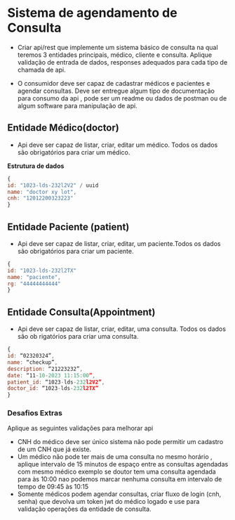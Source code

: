# Sistema de agendamento de Consulta

- Criar api/rest que implemente um sistema básico de consulta na qual teremos 3 entidades principais, médico, cliente e consulta. Aplique validação de entrada de dados, responses adequados para cada tipo de chamada de api.

- O consumidor deve ser capaz de cadastrar médicos e pacientes e agendar consultas. Deve ser entregue algum tipo de documentação para consumo da api , pode ser um readme ou dados de postman ou de algum software para manipulação de api.

## Entidade Médico(doctor)

- Api deve ser capaz de listar, criar, editar um médico. Todos os dados são obrigatórios para criar um médico.

**Estrutura de dados**

```js
{
id: "1023-lds-232l2V2" / uuid
name: "doctor xy lot",
cnh: "12012200323223"
}
```

## Entidade Paciente (patient)

- Api deve ser capaz de listar, criar, editar, um paciente.Todos os dados são obrigatórios para criar um paciente.

```js
{
id: "1023-lds-232l2TX"
name: "paciente",
rg: "44444444444"
}
```

## Entidade Consulta(Appointment)

- Api deve ser capaz de listar, criar, editar, uma consulta. Todos os dados são ob
  rigatórios para criar uma consulta.

```js
{
id: “02320324”,
name: “checkup”,
description: “21223232”,
date: “11-10-2023 11:15:00”,
patient_id: “1023-lds-232l2V2”,
doctor_id: “1023-lds-232l2TX”
}
```

### Desafios Extras

Aplique as seguintes validações para melhorar api

- CNH do médico deve ser único sistema não pode permitir um cadastro de um CNH que já existe.
- Um médico não pode ter mais de uma consulta no mesmo horário , aplique intervalo de 15 minutos de espaço entre as consultas agendadas com mesmo médico exemplo se doutor tem uma consulta agendada para às 10:00 nao podemos marcar nenhuma consulta em intervalo de tempo de 09:45 às 10:15
- Somente médicos podem agendar consultas, criar fluxo de login (cnh, senha) que devolva um token jwt do médico logado e use para validação operações da entidade de consulta.
